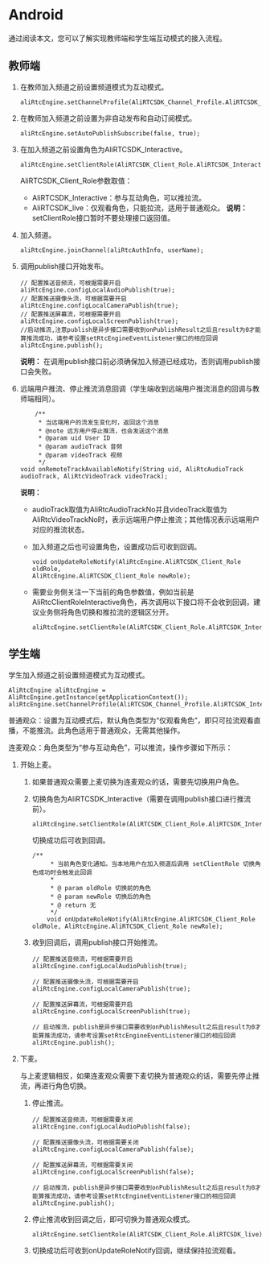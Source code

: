 # Android

通过阅读本文，您可以了解实现教师端和学生端互动模式的接入流程。

## 教师端

1.  在教师加入频道之前设置频道模式为互动模式。

    ```
    aliRtcEngine.setChannelProfile(AliRTCSDK_Channel_Profile.AliRTCSDK_Interactive_live);
    ```

2.  在教师加入频道之前设置为非自动发布和自动订阅模式。

    ```
    aliRtcEngine.setAutoPublishSubscribe(false, true);
    ```

3.  在加入频道之前设置角色为AliRTCSDK\_Interactive。

    ```
    aliRtcEngine.setClientRole(AliRTCSDK_Client_Role.AliRTCSDK_Interactive);
    ```

    AliRTCSDK\_Client\_Role参数取值：

    -   AliRTCSDK\_Interactive：参与互动角色，可以推拉流。
    -   AliRTCSDK\_live：仅观看角色，只能拉流，适用于普通观众。
    **说明：** setClientRole接口暂时不要处理接口返回值。

4.  加入频道。

    ```
    aliRtcEngine.joinChannel(aliRtcAuthInfo, userName);
    ```

5.  调用publish接口开始发布。

    ```
    // 配置推送音频流，可根据需要开启
    aliRtcEngine.configLocalAudioPublish(true);
    // 配置推送摄像头流，可根据需要开启
    aliRtcEngine.configLocalCameraPublish(true);
    // 配置推送屏幕流，可根据需要开启
    aliRtcEngine.configLocalScreenPublish(true);
    //启动推流,注意publish是异步接口需要收到onPublishResult之后且result为0才能算推流成功，请参考设置setRtcEngineEventListener接口的相应回调
    aliRtcEngine.publish();
    ```

    **说明：** 在调用publish接口前必须确保加入频道已经成功，否则调用publish接口会失败。

6.  远端用户推流、停止推流消息回调（学生端收到远端用户推流消息的回调与教师端相同）。

    ```
        /**
         * 当远端用户的流发生变化时，返回这个消息
         * @note 远方用户停止推流，也会发送这个消息
         * @param uid User ID
         * @param audioTrack 音频
         * @param videoTrack 视频
         */
    void onRemoteTrackAvailableNotify(String uid, AliRtcAudioTrack audioTrack, AliRtcVideoTrack videoTrack);
    ```

    **说明：**

    -   audioTrack取值为AliRtcAudioTrackNo并且videoTrack取值为AliRtcVideoTrackNo时，表示远端用户停止推流；其他情况表示远端用户对应的推流状态。
    -   加入频道之后也可设置角色，设置成功后可收到回调。

        ```
        void onUpdateRoleNotify(AliRtcEngine.AliRTCSDK_Client_Role oldRole,            
        AliRtcEngine.AliRTCSDK_Client_Role newRole);
        ```

    -   需要业务侧关注一下当前的角色参数值，例如当前是AliRtcClientRoleInteractive角色，再次调用以下接口将不会收到回调，建议业务侧将角色切换和推拉流的逻辑区分开。

        ```
        aliRtcEngine.setClientRole(AliRTCSDK_Client_Role.AliRTCSDK_Interactive); 
        ```


## 学生端

学生加入频道之前设置频道模式为互动模式。

```
AliRtcEngine aliRtcEngine = AliRtcEngine.getInstance(getApplicationContext());
aliRtcEngine.setChannelProfile(AliRTCSDK_Channel_Profile.AliRTCSDK_Interactive_live);
```

普通观众：设置为互动模式后，默认角色类型为“仅观看角色”，即只可拉流观看直播，不能推流。此角色适用于普通观众，无需其他操作。

连麦观众：角色类型为“参与互动角色”，可以推流，操作步骤如下所示：

1.  开始上麦。

    1.  如果普通观众需要上麦切换为连麦观众的话，需要先切换用户角色。

    2.  切换角色为AliRTCSDK\_Interactive（需要在调用publish接口进行推流前）。

        ```
        aliRtcEngine.setClientRole(AliRTCSDK_Client_Role.AliRTCSDK_Interactive);
        ```

        切换成功后可收到回调。

        ```
        /**
             * 当前角色变化通知。当本地用户在加入频道后调用 setClientRole 切换角色成功时会触发此回调
             *
             * @ param oldRole 切换前的角色
             * @ param newRole 切换后的角色
             * @ return 无
             */
            void onUpdateRoleNotify(AliRtcEngine.AliRTCSDK_Client_Role oldRole, AliRtcEngine.AliRTCSDK_Client_Role newRole);
        ```

    3.  收到回调后，调用publish接口开始推流。

        ```
        // 配置推送音频流，可根据需要开启
        aliRtcEngine.configLocalAudioPublish(true);
        
        // 配置推送摄像头流，可根据需要开启
        aliRtcEngine.configLocalCameraPublish(true);
        
        // 配置推送屏幕流，可根据需要开启
        aliRtcEngine.configLocalScreenPublish(true);
        
        // 启动推流，publish是异步接口需要收到onPublishResult之后且result为0才能算推流成功，请参考设置setRtcEngineEventListener接口的相应回调
        aliRtcEngine.publish();
        ```

2.  下麦。

    与上麦逻辑相反，如果连麦观众需要下麦切换为普通观众的话，需要先停止推流，再进行角色切换。

    1.  停止推流。

        ```
        // 配置推送音频流，可根据需要关闭
        aliRtcEngine.configLocalAudioPublish(false);
        
        // 配置推送摄像头流，可根据需要关闭
        aliRtcEngine.configLocalCameraPublish(false);
        
        // 配置推送屏幕流，可根据需要关闭
        aliRtcEngine.configLocalScreenPublish(false);
        
        // 启动推流，publish是异步接口需要收到onPublishResult之后且result为0才能算推流成功，请参考设置setRtcEngineEventListener接口的相应回调
        aliRtcEngine.publish();
        ```

    2.  停止推流收到回调之后，即可切换为普通观众模式。

        ```
        aliRtcEngine.setClientRole(AliRTCSDK_Client_Role.AliRTCSDK_live);
        ```

    3.  切换成功后可收到onUpdateRoleNotify回调，继续保持拉流观看。


